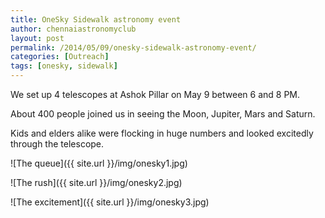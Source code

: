 ```yaml
---
title: OneSky Sidewalk astronomy event
author: chennaiastronomyclub
layout: post
permalink: /2014/05/09/onesky-sidewalk-astronomy-event/
categories: [Outreach]
tags: [onesky, sidewalk]
---
```


We set up 4 telescopes at Ashok Pillar on May 9 between 6 and 8 PM. 

About 400 people joined us in seeing the Moon, Jupiter, Mars and Saturn.

Kids and elders alike were flocking in huge numbers and looked excitedly through the telescope.

![The queue]({{ site.url }}/img/onesky1.jpg)

![The rush]({{ site.url }}/img/onesky2.jpg)

![The excitement]({{ site.url }}/img/onesky3.jpg)